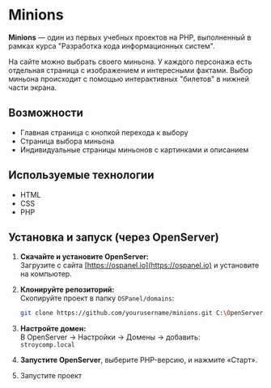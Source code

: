 # Minions

**Minions** — один из первых учебных проектов на PHP, выполненный в рамках курса "Разработка кода информационных систем".

На сайте можно выбрать своего миньона. У каждого персонажа есть отдельная страница с изображением и интересными фактами. Выбор миньона происходит с помощью интерактивных "билетов" в нижней части экрана.

## Возможности

- Главная страница с кнопкой перехода к выбору
- Страница выбора миньона
- Индивидуальные страницы миньонов с картинками и описанием

## Используемые технологии

- HTML
- CSS
- PHP

## Установка и запуск (через OpenServer)

1. **Скачайте и установите OpenServer:**  
   Загрузите с сайта [https://ospanel.io](https://ospanel.io) и установите на компьютер.

2. **Клонируйте репозиторий:**  
   Скопируйте проект в папку `OSPanel/domains`:
   ```bash
   git clone https://github.com/yourusername/minions.git C:\OpenServer\domains\minions

3. **Настройте домен:**  
   В OpenServer → Настройки → Домены → добавить:  
   `stroycomp.local`

4. **Запустите OpenServer**, выберите PHP-версию, и нажмите «Старт».

5. Запустите проект
